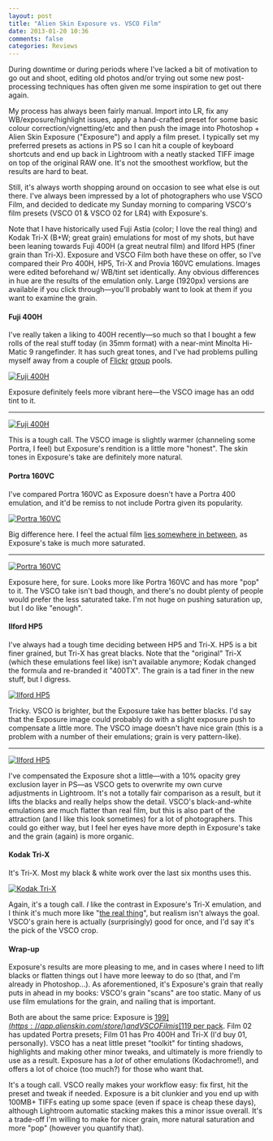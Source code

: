 ```yaml
---
layout: post
title: "Alien Skin Exposure vs. VSCO Film"
date: 2013-01-20 10:36
comments: false
categories: Reviews
---
```


During downtime or during periods where I've lacked a bit of motivation to go out and shoot, editing old photos and/or trying out some new post-processing techniques has often given me some inspiration to get out there again.

My process has always been fairly manual. Import into LR, fix any WB/exposure/highlight issues, apply a hand-crafted preset for some basic colour correction/vignetting/etc and then push the image into Photoshop + Alien Skin Exposure ("Exposure") and apply a film preset. I typically set my preferred presets as actions in PS so I can hit a couple of keyboard shortcuts and end up back in Lightroom with a neatly stacked TIFF image on top of the original RAW one. It's not the smoothest workflow, but the results are hard to beat.

Still, it's always worth shopping around on occasion to see what else is out there. I've always been impressed by a lot of photographers who use VSCO Film, and decided to dedicate my Sunday morning to comparing VSCO's film presets (VSCO 01 & VSCO 02 for LR4) with Exposure's. 

Note that I have historically used Fuji Astia (color; I love the real thing) and Kodak Tri-X (B+W; great grain) emulations for most of my shots, but have been leaning towards Fuji 400H (a great neutral film) and Ilford HP5 (finer grain than Tri-X). Exposure and VSCO Film both have these on offer, so I've compared their Pro 400H, HP5, Tri-X and Provia 160VC emulations. Images were edited beforehand w/ WB/tint set identically. Any obvious differences in hue are the results of the emulation only. Large (1920px) versions are available if you click through—you'll probably want to look at them if you want to examine the grain.

#### Fuji 400H

I've really taken a liking to 400H recently—so much so that I bought a few rolls of the real stuff today (in 35mm format) with a near-mint Minolta Hi-Matic 9 rangefinder. It has such great tones, and I've had problems pulling myself away from a couple of [Flickr](http://www.flickr.com/groups/1084764@N20/pool/) [group](http://www.flickr.com/search/groups/?w=481987%40N24&m=pool&q=400H) pools.

[![Fuji 400H](http://static.eatsleeprepeat.net/2013/ase_vs_vsco/ase_vsco_fuji_400h_thumb.jpg)](http://static.eatsleeprepeat.net/2013/ase_vs_vsco/ase_vsco_fuji_400h.jpg)

Exposure definitely feels more vibrant here—the VSCO image has an odd tint to it.

---

[![Fuji 400H](http://static.eatsleeprepeat.net/2013/ase_vs_vsco/ase_vsco_fuji_400h_2_thumb.jpg)](http://static.eatsleeprepeat.net/2013/ase_vs_vsco/ase_vsco_fuji_400h_2.jpg)

This is a tough call. The VSCO image is slightly warmer (channeling some Portra, I feel) but Exposure's rendition is a little more "honest". The skin tones in Exposure's take are definitely more natural.

#### Portra 160VC

I've compared Portra 160VC as Exposure doesn't have a Portra 400 emulation, and it'd be remiss to not include Portra given its popularity.

[![Portra 160VC](http://static.eatsleeprepeat.net/2013/ase_vs_vsco/ase_vsco_portra_160vc_thumb.jpg)](http://static.eatsleeprepeat.net/2013/ase_vs_vsco/ase_vsco_portra_160vc.jpg)

Big difference here. I feel the actual film [lies somewhere in between](http://www.flickr.com/groups/kodak_portra_160vc/pool/), as Exposure's take is much more saturated.

---

[![Portra 160VC](http://static.eatsleeprepeat.net/2013/ase_vs_vsco/ase_vsco_portra_160vc_2_thumb.jpg)](http://static.eatsleeprepeat.net/2013/ase_vs_vsco/ase_vsco_portra_160vc_2.jpg)

Exposure here, for sure. Looks more like Portra 160VC and has more "pop" to it.  The VSCO take isn't bad though, and there's no doubt plenty of people would prefer the less saturated take. I'm not huge on pushing saturation up, but I do like "enough".

#### Ilford HP5

I've always had a tough time deciding between HP5 and Tri-X. HP5 is a bit finer grained, but Tri-X has great blacks. Note that the "original" Tri-X (which these emulations feel like) isn't available anymore; Kodak changed the formula and re-branded it "400TX". The grain is a tad finer in the new stuff, but I digress.

[![Ilford HP5](http://static.eatsleeprepeat.net/2013/ase_vs_vsco/ase_vsco_ilford_hp5_thumb.jpg)](http://static.eatsleeprepeat.net/2013/ase_vs_vsco/ase_vsco_ilford_hp5.jpg)

Tricky. VSCO is brighter, but the Exposure take has better blacks. I'd say that the Exposure image could probably do with a slight exposure push to compensate a little more. The VSCO image doesn't have nice grain (this is a problem with a number of their emulations; grain is very pattern-like).

---

[![Ilford HP5](http://static.eatsleeprepeat.net/2013/ase_vs_vsco/ase_vsco_ilford_hp5_2_thumb.jpg)](http://static.eatsleeprepeat.net/2013/ase_vs_vsco/ase_vsco_ilford_hp5_2.jpg)

I've compensated the Exposure shot a little—with a 10% opacity grey exclusion layer in PS—as VSCO gets to overwrite my own curve adjustments in Lightroom. It's not a totally fair comparison as a result, but it lifts the blacks and really helps show the detail. VSCO's black-and-white emulations are much flatter than real film, but this is also part of the attraction (and I like this look sometimes) for a lot of photographers. This could go either way, but I feel her eyes have more depth in Exposure's take and the grain (again) is more organic.

#### Kodak Tri-X

It's Tri-X. Most my black & white work over the last six months uses this.

[![Kodak Tri-X](http://static.eatsleeprepeat.net/2013/ase_vs_vsco/ase_vsco_trix_400_thumb.jpg)](http://static.eatsleeprepeat.net/2013/ase_vs_vsco/ase_vsco_trix_400.jpg)

Again, it's a tough call. *I* like the contrast in Exposure's Tri-X emulation, and I think it's much more like "[the real thing](http://www.flickr.com/groups/tri-x/pool/)", but realism isn't always the goal. VSCO's grain here is actually (surprisingly) good for once, and I'd say it's the pick of the VSCO crop.

#### Wrap-up

Exposure's results are more pleasing to me, and in cases where I need to lift blacks or flatten things out I have more leeway to do so (that, and I'm already in Photoshop...). As aforementioned, it's Exposure's grain that really puts in ahead in my books: VSCO's grain "scans" are too static. Many of us use film emulations for the grain, and nailing that is important.

Both are about the same price: Exposure is [$199](https://app.alienskin.com/store/) and VSCO Film is [$119 per pack](http://visualsupply.co/store). Film 02 has updated Portra presets; Film 01 has Pro 400H and Tri-X (I'd buy 01, personally). VSCO has a neat little preset "toolkit" for tinting shadows, highlights and making other minor tweaks, and ultimately is more friendly to use as a result. Exposure has a *lot* of other emulations (Kodachrome!), and offers a lot of choice (too much?) for those who want that.

It's a tough call. VSCO really makes your workflow easy: fix first, hit the preset and tweak if needed. Exposure is a bit clunkier and you end up with 100MB+ TIFFs eating up some space (even if space is cheap these days), although Lightroom automatic stacking makes this a minor issue overall. It's a trade-off I'm willing to make for nicer grain, more natural saturation and more "pop" (however you quantify that).


